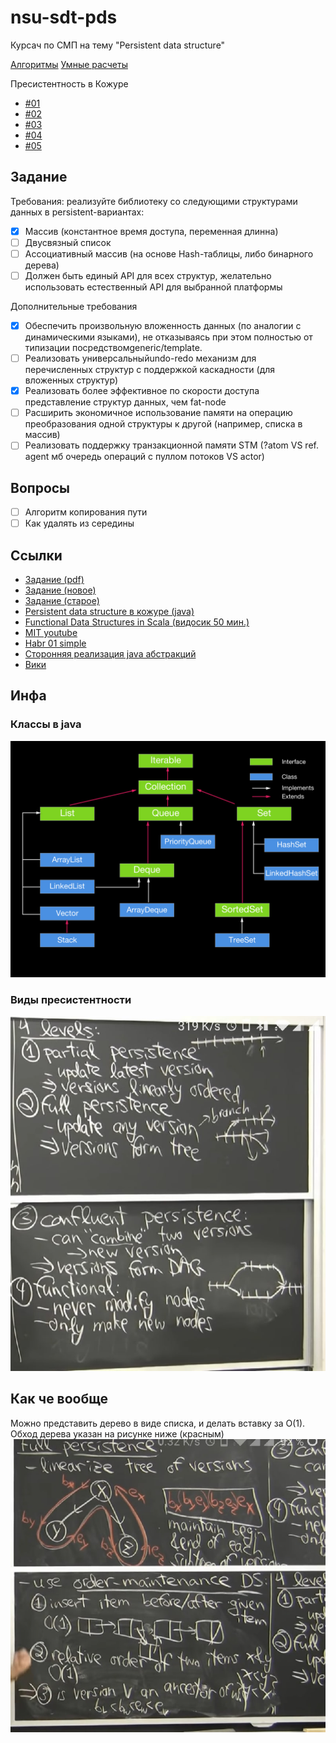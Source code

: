 # nsu-sdt-pds
Курсач по СМП на тему "Persistent data structure"

[Алгоритмы](https://docs.google.com/document/d/1CKQ902VsTXsa9CZYZVnGKs5C4jJO3WkqjIPo0ntAMcM/edit#)
[Умные расчеты](https://docs.google.com/spreadsheets/d/1xNfALDSZxXMbOlgF4tEBWf7jhpzwcq4zjkXq-W9hojI/edit#gid=0)

Пресистентность в Кожуре
* [#01](https://hypirion.com/musings/understanding-persistent-vector-pt-1)
* [#02](https://hypirion.com/musings/understanding-persistent-vector-pt-2)
* [#03](https://hypirion.com/musings/understanding-persistent-vector-pt-3)
* [#04](https://hypirion.com/musings/understanding-clojure-transients)
* [#05](https://hypirion.com/musings/persistent-vector-performance-summarised)

## Задание
Требования: реализуйте библиотеку со следующими структурами данных в persistent-вариантах:
- [x] Массив (константное время доступа, переменная длинна)
- [ ] Двусвязный список
- [ ] Ассоциативный массив (на основе Hash-таблицы, либо бинарного дерева)
- [ ] Должен быть единый API для всех структур, желательно использовать естественный API для выбранной платформы

Дополнительные требования
- [x] Обеспечить произвольную вложенность данных (по аналогии с динамическими языками), не отказываясь при этом полностью от типизации посредствомgeneric/template.
- [ ] Реализовать универсальныйundo-redo механизм для перечисленных структур с поддержкой каскадности (для вложенных структур)
- [x] Реализовать более эффективное по скорости доступа представление структур данных, чем fat-node
- [ ] Расширить экономичное использование памяти на операцию преобразования одной структуры к другой (например, списка в массив)
- [ ] Реализовать поддержку транзакционной памяти STM (?atom VS ref. agent мб очередь операций с пуллом потоков VS actor) 

## Вопросы
- [ ] Алгоритм копирования пути
- [ ] Как удалять из середины

## Ссылки
* [Задание (pdf)](task.pdf)
* [Задание (новое)](https://classroom.google.com/u/1/c/MTU4ODY2Njk3NDM3/m/MjIxNzU2MDE1NzA3/details)
* [Задание (старое)](http://ccfit.nsu.ru/~shadow/DT6/course_tasks/PDS.html)
* [Persistent data structure в кожуре (java)](https://github.com/clojure/clojure/blob/0b73494c3c855e54b1da591eeb687f24f608f346/src/jvm/clojure/lang/PersistentVector.java#L97-L113)
* [Functional Data Structures in Scala (видосик 50 мин.)](https://www.infoq.com/presentations/Functional-Data-Structures-in-Scala/)
* [MIT youtube](https://www.youtube.com/playlist?list=PLUl4u3cNGP61hsJNdULdudlRL493b-XZf)
* [Habr 01 simple](https://m.habr.com/ru/post/113585/)
* [Сторонняя реализация java абстракций](https://github.com/functionaljava/functionaljava/tree/series/5.x/core/src/main/java/fj/data)
* [Вики](https://en.wikipedia.org/wiki/Persistent_data_structure)

## Инфа
### Классы в java
![Классы в java](/img/01.png)

### Виды пресистентности
![Виды пресистентности](/img/02.png)

## Как че вообще
Можно представить дерево в виде списка, и делать вставку за O(1). Обход дерева указан на рисунке ниже (красным)
![Виды пресистентности](/img/03.png)
